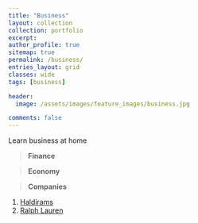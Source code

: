 ```yaml
---
title: "Business"
layout: collection
collection: portfolio
excerpt:
author_profile: true
sitemap: true
permalink: /business/
entries_layout: grid
classes: wide
tags: [business]

header:
  image: /assets/images/feature_images/business.jpg

comments: false
---
```


Learn business at home


> **Finance**

> **Economy**

> **Companies**

1. [Haldirams](http://lifeisafile.com/haldirams/)
2. [Ralph Lauren](http://lifeisafile.com/ralph_lauren/)
